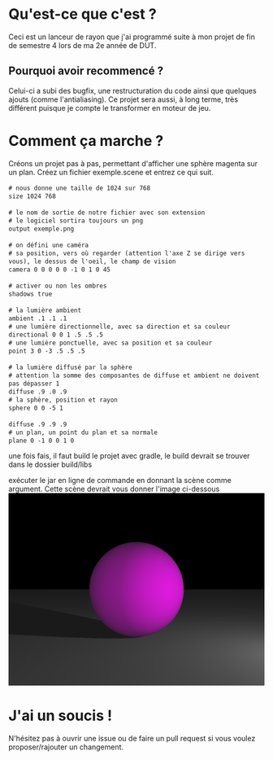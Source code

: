 # Qu'est-ce que c'est ?

Ceci est un lanceur de rayon que j'ai programmé suite à mon projet de fin de semestre 4 
lors de ma 2e année de DUT.

## Pourquoi avoir recommencé ?
Celui-ci a subi des bugfix, une restructuration du code ainsi que quelques ajouts (comme l'antialiasing).
Ce projet sera aussi, à long terme, très différent puisque je compte le transformer en moteur de jeu.

# Comment ça marche ?
Créons un projet pas à pas, permettant d'afficher une sphère magenta sur un plan.
Créez un fichier exemple.scene et entrez ce qui suit.
```
# nous donne une taille de 1024 sur 768
size 1024 768

# le nom de sortie de notre fichier avec son extension
# le logiciel sortira toujours un png
output exemple.png

# on défini une caméra
# sa position, vers où regarder (attention l'axe Z se dirige vers vous), le dessus de l'oeil, le champ de vision
camera 0 0 0 0 0 -1 0 1 0 45

# activer ou non les ombres
shadows true

# la lumière ambient
ambient .1 .1 .1
# une lumière directionnelle, avec sa direction et sa couleur
directional 0 0 1 .5 .5 .5
# une lumière ponctuelle, avec sa position et sa couleur
point 3 0 -3 .5 .5 .5

# la lumière diffusé par la sphère
# attention la somme des composantes de diffuse et ambient ne doivent pas dépasser 1
diffuse .9 .0 .9
# la sphère, position et rayon
sphere 0 0 -5 1

diffuse .9 .9 .9
# un plan, un point du plan et sa normale
plane 0 -1 0 0 1 0
```

une fois fais, il faut build le projet avec gradle, le build devrait se trouver dans le dossier
build/libs

exécuter le jar en ligne de commande en donnant la scène comme argument.
Cette scène devrait vous donner l'image ci-dessous
![image d'exemple](exemple.png)

# J'ai un soucis !
N'hésitez pas à ouvrir une issue ou de faire un pull request si vous voulez proposer/rajouter un changement.
